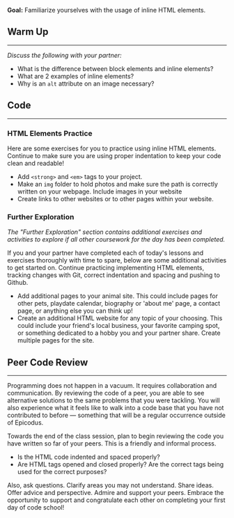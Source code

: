 **Goal:**  Familiarize yourselves with the usage of inline HTML elements.

## Warm Up

<hr />

_Discuss the following with your partner:_

* What is the difference between block elements and inline elements?
* What are 2 examples of inline elements?
* Why is an `alt` attribute on an image necessary?

## Code

<hr />

### HTML Elements Practice

Here are some exercises for you to practice using inline HTML elements. Continue to make sure you are using proper indentation to keep your code clean and readable!

* Add  `<strong>` and `<em>` tags to your project.
* Make an `img` folder to hold photos and make sure the path is correctly written on your webpage. Include images in your website
* Create links to other websites or to other pages within your website.

### Further Exploration

_The "Further Exploration" section contains additional exercises and activities to explore if all other coursework for the day has been completed._

If you and your partner have completed each of today's lessons and exercises thoroughly with time to spare, below are some additional activities to get started on. Continue practicing implementing HTML elements, tracking changes with Git, correct indentation and spacing and pushing to Github.

* Add additional pages to your animal site. This could include pages for other pets, playdate calendar, biography or 'about me' page, a contact page, or anything else you can think up!
* Create an additional HTML website for any topic of your choosing. This could include your friend's local business, your favorite camping spot, or something dedicated to a hobby you and your partner share. Create multiple pages for the site.

## Peer Code Review
<hr />

Programming does not happen in a vacuum. It requires collaboration and communication. By reviewing the code of a peer, you are able to see alternative solutions to the same problems that you were tackling. You will also experience what it feels like to walk into a code base that you have not contributed to before — something that will be a regular occurrence outside of Epicodus.

Towards the end of the class session, plan to begin reviewing the code you have written so far of your peers. This is a friendly and informal process.

* Is the HTML code indented and spaced properly?
* Are HTML tags opened and closed properly? Are the correct tags being used for the correct purposes?

Also, ask questions. Clarify areas you may not understand. Share ideas. Offer advice and perspective. Admire and support your peers. Embrace the opportunity to support and congratulate each other on completing your first day of code school! 
